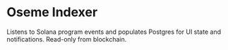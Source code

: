 # Oseme Indexer

Listens to Solana program events and populates Postgres for UI state and notifications. Read-only from blockchain.
